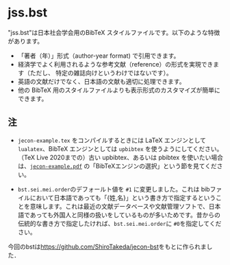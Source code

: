 <!--
Filename:       README.md
Author:         Hikaru Asano
e-mail          <asano-hikaru19@g.ecc.u-tokyo.ac.jp>
First-written:  <2023/02/02>

-->

jss.bst
==============================

"jss.bst"は日本社会学会用のBibTeX スタイルファイルです。以下のような特徴があります。

* 「著者（年）」形式（author-year format) で引用できます。
*  経済学でよく利用されるような参考文献（reference）の形式を実現できます（ただし、
  特定の雑誌向けというわけではないです）。
* 英語の文献だけでなく、日本語の文献も適切に処理できます。
* 他の BibTeX 用のスタイルファイルよりも表示形式のカスタマイズが簡単にできます。


## 注

* `jecon-example.tex` をコンパイルするときには LaTeX エンジンとして `lualatex`、BibTeX エンジンとしては `upbibtex` を使うようにしてください。（TeX Live 2020までの）古い upbibtex、あるいは pbibtex を使いたい場合は、[`jecon-example.pdf`](jecon-example.pdf) の「BibTeXエンジンの選択」という節を見てください。


* `bst.sei.mei.order`のデフォールト値を `#1` に変更しました。これは bibファイルにおいて日本語であっても「{姓,名}」という書き方で指定するということを意味します。これは最近の文献データベースや文献管理ソフトで、日本語であっても外国人と同様の扱いをしているものが多いためです。昔からの伝統的な書き方で指定したければ、`bst.sei.mei.order`に `#0`を指定してください。

今回のbstは<https://github.com/ShiroTakeda/jecon-bst>をもとに作られました．


<!--
--------------------
Local Variables:
mode: markdown
fill-column: 80
coding: utf-8-dos
End:
-->
